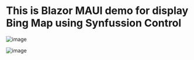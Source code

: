 # This is Blazor MAUI demo for display Bing Map using Synfussion Control
![image](https://user-images.githubusercontent.com/13105552/214364157-8b23e788-9371-463f-8c1c-f29ae4f20359.png)

![image](https://user-images.githubusercontent.com/13105552/214368134-1d269d72-088c-488b-bc86-be0ea9ecd068.png)
